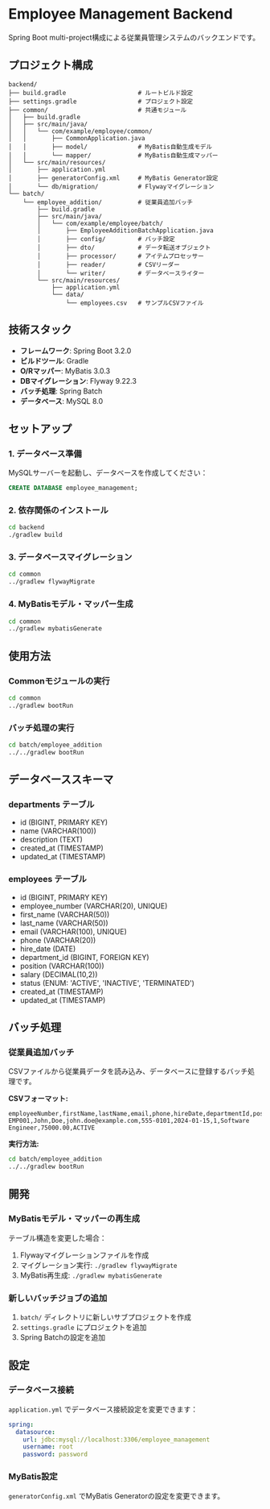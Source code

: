 # Employee Management Backend

Spring Boot multi-project構成による従業員管理システムのバックエンドです。

## プロジェクト構成

```
backend/
├── build.gradle                    # ルートビルド設定
├── settings.gradle                 # プロジェクト設定
├── common/                         # 共通モジュール
│   ├── build.gradle
│   ├── src/main/java/
│   │   └── com/example/employee/common/
│   │       ├── CommonApplication.java
│   │       ├── model/              # MyBatis自動生成モデル
│   │       └── mapper/             # MyBatis自動生成マッパー
│   └── src/main/resources/
│       ├── application.yml
│       ├── generatorConfig.xml     # MyBatis Generator設定
│       └── db/migration/           # Flywayマイグレーション
└── batch/
    └── employee_addition/          # 従業員追加バッチ
        ├── build.gradle
        ├── src/main/java/
        │   └── com/example/employee/batch/
        │       ├── EmployeeAdditionBatchApplication.java
        │       ├── config/         # バッチ設定
        │       ├── dto/            # データ転送オブジェクト
        │       ├── processor/      # アイテムプロセッサー
        │       ├── reader/         # CSVリーダー
        │       └── writer/         # データベースライター
        └── src/main/resources/
            ├── application.yml
            └── data/
                └── employees.csv   # サンプルCSVファイル
```

## 技術スタック

- **フレームワーク**: Spring Boot 3.2.0
- **ビルドツール**: Gradle
- **O/Rマッパー**: MyBatis 3.0.3
- **DBマイグレーション**: Flyway 9.22.3
- **バッチ処理**: Spring Batch
- **データベース**: MySQL 8.0

## セットアップ

### 1. データベース準備

MySQLサーバーを起動し、データベースを作成してください：

```sql
CREATE DATABASE employee_management;
```

### 2. 依存関係のインストール

```bash
cd backend
./gradlew build
```

### 3. データベースマイグレーション

```bash
cd common
../gradlew flywayMigrate
```

### 4. MyBatisモデル・マッパー生成

```bash
cd common
../gradlew mybatisGenerate
```

## 使用方法

### Commonモジュールの実行

```bash
cd common
../gradlew bootRun
```

### バッチ処理の実行

```bash
cd batch/employee_addition
../../gradlew bootRun
```

## データベーススキーマ

### departments テーブル
- id (BIGINT, PRIMARY KEY)
- name (VARCHAR(100))
- description (TEXT)
- created_at (TIMESTAMP)
- updated_at (TIMESTAMP)

### employees テーブル
- id (BIGINT, PRIMARY KEY)
- employee_number (VARCHAR(20), UNIQUE)
- first_name (VARCHAR(50))
- last_name (VARCHAR(50))
- email (VARCHAR(100), UNIQUE)
- phone (VARCHAR(20))
- hire_date (DATE)
- department_id (BIGINT, FOREIGN KEY)
- position (VARCHAR(100))
- salary (DECIMAL(10,2))
- status (ENUM: 'ACTIVE', 'INACTIVE', 'TERMINATED')
- created_at (TIMESTAMP)
- updated_at (TIMESTAMP)

## バッチ処理

### 従業員追加バッチ

CSVファイルから従業員データを読み込み、データベースに登録するバッチ処理です。

**CSVフォーマット:**
```csv
employeeNumber,firstName,lastName,email,phone,hireDate,departmentId,position,salary,status
EMP001,John,Doe,john.doe@example.com,555-0101,2024-01-15,1,Software Engineer,75000.00,ACTIVE
```

**実行方法:**
```bash
cd batch/employee_addition
../../gradlew bootRun
```

## 開発

### MyBatisモデル・マッパーの再生成

テーブル構造を変更した場合：

1. Flywayマイグレーションファイルを作成
2. マイグレーション実行: `./gradlew flywayMigrate`
3. MyBatis再生成: `./gradlew mybatisGenerate`

### 新しいバッチジョブの追加

1. `batch/` ディレクトリに新しいサブプロジェクトを作成
2. `settings.gradle` にプロジェクトを追加
3. Spring Batchの設定を追加

## 設定

### データベース接続

`application.yml` でデータベース接続設定を変更できます：

```yaml
spring:
  datasource:
    url: jdbc:mysql://localhost:3306/employee_management
    username: root
    password: password
```

### MyBatis設定

`generatorConfig.xml` でMyBatis Generatorの設定を変更できます。
